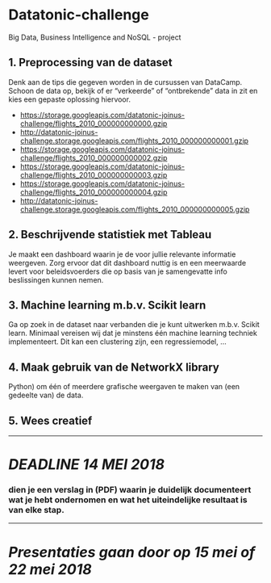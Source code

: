 # Datatonic-challenge
Big Data, Business Intelligence and NoSQL - project


## 1. Preprocessing van de dataset

Denk aan de tips die gegeven worden in de cursussen van DataCamp. Schoon de data op, bekijk of er “verkeerde” of “ontbrekende” data in zit en kies een gepaste oplossing hiervoor.

- https://storage.googleapis.com/datatonic-joinus-challenge/flights_2010_000000000000.gzip
- http://datatonic-joinus-challenge.storage.googleapis.com/flights_2010_000000000001.gzip
- https://storage.googleapis.com/datatonic-joinus-challenge/flights_2010_000000000002.gzip
- https://storage.googleapis.com/datatonic-joinus-challenge/flights_2010_000000000003.gzip
- https://storage.googleapis.com/datatonic-joinus-challenge/flights_2010_000000000004.gzip
- http://datatonic-joinus-challenge.storage.googleapis.com/flights_2010_000000000005.gzip

## 2. Beschrijvende statistiek met Tableau

Je maakt een dashboard waarin je de voor jullie relevante
informatie weergeven. Zorg ervoor dat dit dashboard nuttig is en een meerwaarde levert voor
beleidsvoerders die op basis van je samengevatte info beslissingen kunnen nemen.

## 3. Machine learning m.b.v. Scikit learn

Ga op zoek in de dataset naar verbanden die je kunt uitwerken m.b.v. Scikit learn. Minimaal vereisen wij dat je minstens één machine learning techniek implementeert. Dit kan een clustering zijn, een regressiemodel, …

## 4. Maak gebruik van de NetworkX library

Python) om één of meerdere grafische weergaven te maken van (een gedeelte van) de data.

## 5. Wees creatief

___


# **_DEADLINE 14 MEI 2018_**
### dien je een verslag in (PDF) waarin je duidelijk documenteert wat je hebt ondernomen en wat het uiteindelijke resultaat is van elke stap.

___

# **_Presentaties gaan door op 15 mei of 22 mei 2018_**
